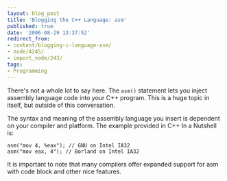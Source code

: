 ```yaml
---
layout: blog_post
title: 'Blogging the C++ Language: asm'
published: true
date: '2006-08-29 13:37:52'
redirect_from:
- content/blogging-c-language-asm/
- node/4245/
- import_node/243/
tags:
- Programming
---
```


There's not a whole lot to say here. The `asm()` statement lets you inject assembly language code into your C++ program. This is a huge topic in itself, but outside of this conversation. 

The syntax and meaning of the assembly language you insert is dependent on your compiler and platform. The example provided in C++ In a Nutshell is:

    asm("mov 4, %eax"); // GNU on Intel IA32
    asm("mov eax, 4"); // Borland on Intel IA32

It is important to note that many compilers offer expanded support for asm with code block and other nice features.
